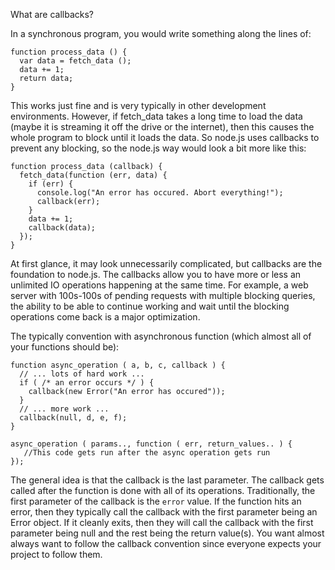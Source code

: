 What are callbacks?

In a synchronous program, you would write something along the lines of:

    function process_data () {
      var data = fetch_data ();
      data += 1;
      return data;
    }

This works just fine and is very typically in other development environments. However, if fetch_data takes a long time to load the data (maybe it is streaming it off the drive or the internet), then this causes the whole program to block until it loads the data. So node.js uses callbacks to prevent any blocking, so the node.js way would look a bit more like this:

    function process_data (callback) {
      fetch_data(function (err, data) {
        if (err) {
          console.log("An error has occured. Abort everything!");
          callback(err);
        }
        data += 1;
        callback(data);
      });
    }

At first glance, it may look unnecessarily complicated, but callbacks are the foundation to node.js. The callbacks allow you to have more or less an unlimited IO operations happening at the same time. For example, a web server with 100s-100s of pending requests with multiple blocking queries, the ability to be able to continue working and wait until the blocking operations come back is a major optimization. 

The typically convention with asynchronous function (which almost all of your functions should be):

    function async_operation ( a, b, c, callback ) {
      // ... lots of hard work ...
      if ( /* an error occurs */ ) {
        callback(new Error("An error has occured"));
      }
      // ... more work ...
      callback(null, d, e, f);
    }

    async_operation ( params.., function ( err, return_values.. ) {
       //This code gets run after the async operation gets run
    });

The general idea is that the callback is the last parameter. The callback gets called after the function is done with all of its operations. Traditionally, the first parameter of the callback is the `error` value. If the function hits an error, then they typically call the callback with the first parameter being an Error object. If it cleanly exits, then they will call the callback with the first parameter being null and the rest being the return value(s). You want almost always want to follow the callback convention since everyone expects your project to follow them.
